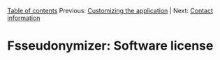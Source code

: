[Table of contents](../tableOfContents.md) 
Previous: [Customizing the application](../customizing.md) | Next: [Contact information](../contacts.md)

# Fsseudonymizer: Software license